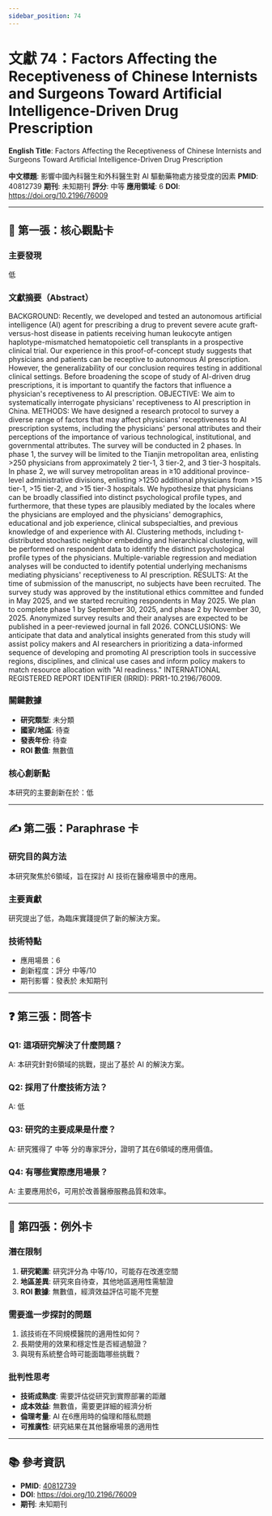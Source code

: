 ```yaml
---
sidebar_position: 74
---
```


# 文獻 74：Factors Affecting the Receptiveness of Chinese Internists and Surgeons Toward Artificial Intelligence-Driven Drug Prescription

**English Title**: Factors Affecting the Receptiveness of Chinese Internists and Surgeons Toward Artificial Intelligence-Driven Drug Prescription

**中文標題**: 影響中國內科醫生和外科醫生對 AI 驅動藥物處方接受度的因素
**PMID**: 40812739
**期刊**: 未知期刊
**評分**: 中等
**應用領域**: 6
**DOI**: https://doi.org/10.2196/76009

---

## 📌 第一張：核心觀點卡

### 主要發現
低

### 文獻摘要（Abstract）
BACKGROUND: Recently, we developed and tested an autonomous artificial intelligence (AI) agent for prescribing a drug to prevent severe acute graft-versus-host disease in patients receiving human leukocyte antigen haplotype-mismatched hematopoietic cell transplants in a prospective clinical trial. Our experience in this proof-of-concept study suggests that physicians and patients can be receptive to autonomous AI prescription. However, the generalizability of our conclusion requires testing in additional clinical settings. Before broadening the scope of study of AI-driven drug prescriptions, it is important to quantify the factors that influence a physician's receptiveness to AI prescription. OBJECTIVE: We aim to systematically interrogate physicians' receptiveness to AI prescription in China. METHODS: We have designed a research protocol to survey a diverse range of factors that may affect physicians' receptiveness to AI prescription systems, including the physicians' personal attributes and their perceptions of the importance of various technological, institutional, and governmental attributes. The survey will be conducted in 2 phases. In phase 1, the survey will be limited to the Tianjin metropolitan area, enlisting &gt;250 physicians from approximately 2 tier-1, 3 tier-2, and 3 tier-3 hospitals. In phase 2, we will survey metropolitan areas in ≥10 additional province-level administrative divisions, enlisting &gt;1250 additional physicians from &gt;15 tier-1, &gt;15 tier-2, and &gt;15 tier-3 hospitals. We hypothesize that physicians can be broadly classified into distinct psychological profile types, and furthermore, that these types are plausibly mediated by the locales where the physicians are employed and the physicians' demographics, educational and job experience, clinical subspecialties, and previous knowledge of and experience with AI. Clustering methods, including t-distributed stochastic neighbor embedding and hierarchical clustering, will be performed on respondent data to identify the distinct psychological profile types of the physicians. Multiple-variable regression and mediation analyses will be conducted to identify potential underlying mechanisms mediating physicians' receptiveness to AI prescription. RESULTS: At the time of submission of the manuscript, no subjects have been recruited. The survey study was approved by the institutional ethics committee and funded in May 2025, and we started recruiting respondents in May 2025. We plan to complete phase 1 by September 30, 2025, and phase 2 by November 30, 2025. Anonymized survey results and their analyses are expected to be published in a peer-reviewed journal in fall 2026. CONCLUSIONS: We anticipate that data and analytical insights generated from this study will assist policy makers and AI researchers in prioritizing a data-informed sequence of developing and promoting AI prescription tools in successive regions, disciplines, and clinical use cases and inform policy makers to match resource allocation with "AI readiness." INTERNATIONAL REGISTERED REPORT IDENTIFIER (IRRID): PRR1-10.2196/76009.

### 關鍵數據
- **研究類型**: 未分類
- **國家/地區**: 待查
- **發表年份**: 待查
- **ROI 數值**: 無數值

### 核心創新點
本研究的主要創新在於：低

---

## ✍️ 第二張：Paraphrase 卡

### 研究目的與方法
本研究聚焦於6領域，旨在探討 AI 技術在醫療場景中的應用。

### 主要貢獻
研究提出了低，為臨床實踐提供了新的解決方案。

### 技術特點
- 應用場景：6
- 創新程度：評分 中等/10
- 期刊影響：發表於 未知期刊

---

## ❓ 第三張：問答卡

### Q1: 這項研究解決了什麼問題？
A: 本研究針對6領域的挑戰，提出了基於 AI 的解決方案。

### Q2: 採用了什麼技術方法？
A: 低

### Q3: 研究的主要成果是什麼？
A: 研究獲得了 中等 分的專家評分，證明了其在6領域的應用價值。

### Q4: 有哪些實際應用場景？
A: 主要應用於6，可用於改善醫療服務品質和效率。

---

## 🤔 第四張：例外卡

### 潛在限制
1. **研究範圍**: 研究評分為 中等/10，可能存在改進空間
2. **地區差異**: 研究來自待查，其他地區適用性需驗證
3. **ROI 數據**: 無數值，經濟效益評估可能不完整

### 需要進一步探討的問題
1. 該技術在不同規模醫院的適用性如何？
2. 長期使用的效果和穩定性是否經過驗證？
3. 與現有系統整合時可能面臨哪些挑戰？

### 批判性思考
- **技術成熟度**: 需要評估從研究到實際部署的距離
- **成本效益**: 無數值，需要更詳細的經濟分析
- **倫理考量**: AI 在6應用時的倫理和隱私問題
- **可推廣性**: 研究結果在其他醫療場景的適用性

---

## 📚 參考資訊
- **PMID**: [40812739](https://pubmed.ncbi.nlm.nih.gov/40812739/)
- **DOI**: https://doi.org/10.2196/76009
- **期刊**: 未知期刊
